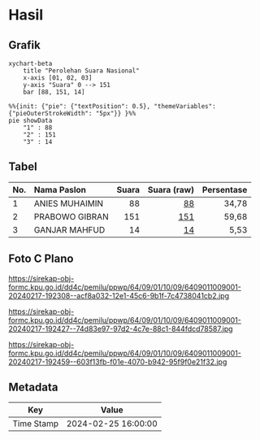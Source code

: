# Hasil

## Grafik

```mermaid
xychart-beta
    title "Perolehan Suara Nasional"
    x-axis [01, 02, 03]
    y-axis "Suara" 0 --> 151
    bar [88, 151, 14]
```

```mermaid
%%{init: {"pie": {"textPosition": 0.5}, "themeVariables": {"pieOuterStrokeWidth": "5px"}} }%%
pie showData
    "1" : 88
    "2" : 151
    "3" : 14
```

## Tabel

| No. | Nama Paslon    | Suara | Suara (raw) | Persentase |
|:--- |:-------------- | -----:| -----------:| ----------:|
| 1   | ANIES MUHAIMIN | 88    | [88][p-1]   | 34,78      |
| 2   | PRABOWO GIBRAN | 151   | [151][p-2]  | 59,68      |
| 3   | GANJAR MAHFUD  | 14    | [14][p-3]   | 5,53       |


[p-1]: https://github.com/gigit-pemilu/pemilu-2024/blob/main/pilpres/hitung-suara/sub/64-kalimantan-timur/sub/09-penajam-paser-utara/sub/01-penajam/sub/1009-nipah-nipah/sub/001-tps/sub/paslon-1.txt
[p-2]: https://github.com/gigit-pemilu/pemilu-2024/blob/main/pilpres/hitung-suara/sub/64-kalimantan-timur/sub/09-penajam-paser-utara/sub/01-penajam/sub/1009-nipah-nipah/sub/001-tps/sub/paslon-2.txt
[p-3]: https://github.com/gigit-pemilu/pemilu-2024/blob/main/pilpres/hitung-suara/sub/64-kalimantan-timur/sub/09-penajam-paser-utara/sub/01-penajam/sub/1009-nipah-nipah/sub/001-tps/sub/paslon-3.txt

## Foto C Plano

https://sirekap-obj-formc.kpu.go.id/dd4c/pemilu/ppwp/64/09/01/10/09/6409011009001-20240217-192308--acf8a032-12e1-45c6-9b1f-7c4738041cb2.jpg

https://sirekap-obj-formc.kpu.go.id/dd4c/pemilu/ppwp/64/09/01/10/09/6409011009001-20240217-192427--74d83e97-97d2-4c7e-88c1-844fdcd78587.jpg

https://sirekap-obj-formc.kpu.go.id/dd4c/pemilu/ppwp/64/09/01/10/09/6409011009001-20240217-192459--603f13fb-f01e-4070-b942-95f9f0e21f32.jpg


## Metadata

| Key        | Value               |
| ---------- | ------------------- |
| Time Stamp | 2024-02-25 16:00:00 |



